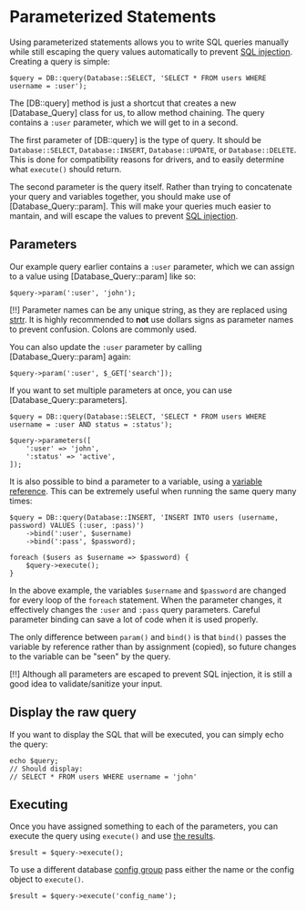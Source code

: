 # Parameterized Statements

Using parameterized statements allows you to write SQL queries manually while still escaping the query values automatically to prevent [SQL injection](http://wikipedia.org/wiki/SQL_Injection). Creating a query is simple:

	$query = DB::query(Database::SELECT, 'SELECT * FROM users WHERE username = :user');

The [DB::query] method is just a shortcut that creates a new [Database_Query] class for us, to allow method chaining. The query contains a `:user` parameter, which we will get to in a second.

The first parameter of [DB::query] is the type of query.  It should be `Database::SELECT`, `Database::INSERT`, `Database::UPDATE`, or `Database::DELETE`.  This is done for compatibility reasons for drivers, and to easily determine what `execute()` should return.

The second parameter is the query itself.  Rather than trying to concatenate your query and variables together, you should make use of [Database_Query::param].  This will make your queries much easier to mantain, and will escape the values to prevent [SQL injection](http://wikipedia.org/wiki/SQL_Injection). 

## Parameters

Our example query earlier contains a `:user` parameter, which we can assign to a value using [Database_Query::param] like so:

	$query->param(':user', 'john');

[!!] Parameter names can be any unique string, as they are replaced using [strtr](http://php.net/strtr). It is highly recommended to **not** use dollars signs as parameter names to prevent confusion.  Colons are commonly used.

You can also update the `:user` parameter by calling [Database_Query::param] again:

	$query->param(':user', $_GET['search']);

If you want to set multiple parameters at once, you can use [Database_Query::parameters].

	$query = DB::query(Database::SELECT, 'SELECT * FROM users WHERE username = :user AND status = :status');

	$query->parameters([
		':user' => 'john',
		':status' => 'active',
	]);

It is also possible to bind a parameter to a variable, using a [variable reference]((http://php.net/language.references.whatdo)). This can be extremely useful when running the same query many times:

	$query = DB::query(Database::INSERT, 'INSERT INTO users (username, password) VALUES (:user, :pass)')
		->bind(':user', $username)
		->bind(':pass', $password);

	foreach ($users as $username => $password) {
		$query->execute();
	}

In the above example, the variables `$username` and `$password` are changed for every loop of the `foreach` statement. When the parameter changes, it effectively changes the `:user` and `:pass` query parameters. Careful parameter binding can save a lot of code when it is used properly.

The only difference between `param()` and `bind()` is that `bind()` passes the variable by reference rather than by assignment (copied), so future changes to the variable can be "seen" by the query. 

[!!] Although all parameters are escaped to prevent SQL injection, it is still a good idea to validate/sanitize your input.

## Display the raw query

If you want to display the SQL that will be executed, you can simply echo the query:

	echo $query;
	// Should display:
	// SELECT * FROM users WHERE username = 'john'

## Executing

Once you have assigned something to each of the parameters, you can execute the query using `execute()` and use [the results](results).

	$result = $query->execute();

To use a different database [config group](config) pass either the name or the config object to `execute()`.

	$result = $query->execute('config_name');